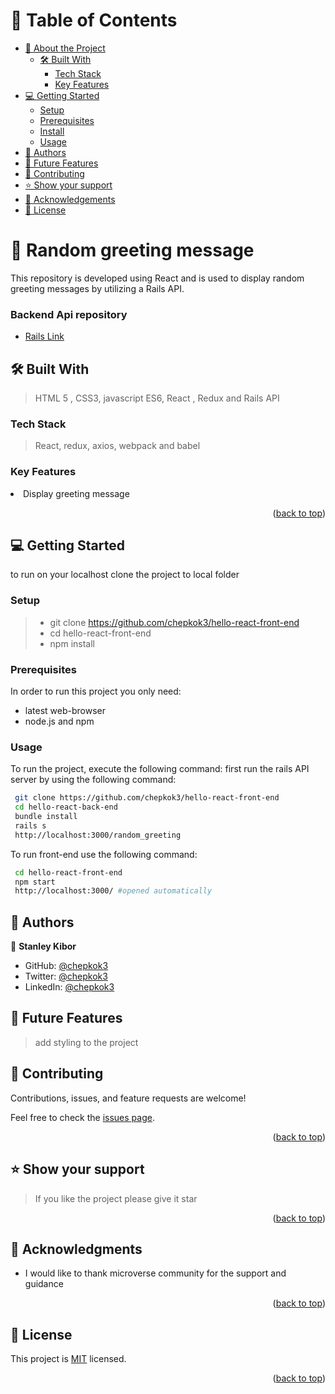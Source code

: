 <a name="readme-top"></a>

# 📗 Table of Contents

- [📖 About the Project](#about-project)
  - [🛠 Built With](#built-with)
    - [Tech Stack](#tech-stack)
    - [Key Features](#key-features)
- [💻 Getting Started](#getting-started)
  - [Setup](#setup)
  - [Prerequisites](#prerequisites)
  - [Install](#install)
  - [Usage](#usage)
- [👥 Authors](#authors)
- [🔭 Future Features](#future-features)
- [🤝 Contributing](#contributing)
- [⭐️ Show your support](#support)
- [🙏 Acknowledgements](#acknowledgements)
- [📝 License](#license)

# 🔢 Random greeting message <a name="about-project"></a>

<p> This repository is developed using React and is used to display random greeting messages by utilizing a Rails API.</p>

### Backend Api repository

- <a href="https://github.com/chepkok3/hello-rails-back-end">Rails Link</a>

## 🛠 Built With <a name="built-with"> </a>

> HTML 5 , CSS3, javascript ES6, React , Redux and Rails API

### Tech Stack <a name="tech-stack"></a>

> React, redux, axios, webpack and babel

### Key Features <a name="key-features"></a>

 <li>Display greeting message</li>

<p align="right">(<a href="#readme-top">back to top</a>)</p>

## 💻 Getting Started <a name="getting-started"></a>

to run on your localhost clone the project to local folder

### Setup

> - git clone https://github.com/chepkok3/hello-react-front-end
> - cd hello-react-front-end
> - npm install

### Prerequisites

In order to run this project you only need:

- latest web-browser
- node.js and npm

### Usage

To run the project, execute the following command:
first run the rails API server by using the following command:

```sh
 git clone https://github.com/chepkok3/hello-react-front-end
 cd hello-react-back-end
 bundle install
 rails s
 http://localhost:3000/random_greeting
```

To run front-end use the following command:

```sh
 cd hello-react-front-end
 npm start
 http://localhost:3000/ #opened automatically
```

## 👥 Authors <a name="authors"></a>

👤 **Stanley Kibor**

- GitHub: [@chepkok3](https://github.com/chepkok3)
- Twitter: [@chepkok3](https://twitter.com/home)
- LinkedIn: [@chepkok3](https://www.linkedin.com/in/kibor-stanley-350b8a123/)

## 🔭 Future Features <a name="future-features"></a>

> add styling to the project

## 🤝 Contributing <a name="contributing"></a>

Contributions, issues, and feature requests are welcome!

Feel free to check the [issues page](https://github.com/chepkok3/hello-react-front-end/issues).

<p align="right">(<a href="#readme-top">back to top</a>)</p>

## ⭐️ Show your support <a name="support"></a>

> If you like the project please give it star

<p align="right">(<a href="#readme-top">back to top</a>)</p>

## 🙏 Acknowledgments <a name="acknowledgements"></a>

- <p> I would like to thank microverse community for the support and guidance</p>

<p align="right">(<a href="#readme-top">back to top</a>)</p>

## 📝 License <a name="license"></a>

This project is [MIT](./LICENSE) licensed.

<p align="right">(<a href="#readme-top">back to top</a>)</p>
